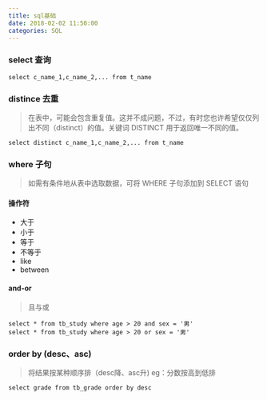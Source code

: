 ```yaml
---
title: sql基础
date: 2018-02-02 11:50:00
categories: SQL
---
```


### select 查询

```
select c_name_1,c_name_2,... from t_name
```

### distince 去重

>在表中，可能会包含重复值。这并不成问题，不过，有时您也许希望仅仅列出不同（distinct）的值。关键词 DISTINCT 用于返回唯一不同的值。

```
select distinct c_name_1,c_name_2,... from t_name
```
### where 子句

>如需有条件地从表中选取数据，可将 WHERE 子句添加到 SELECT 语句

#### 操作符

- 大于
- 小于
- 等于
- 不等于
- like
- between

#### and-or

> 且与或

```
select * from tb_study where age > 20 and sex = '男'
select * from tb_study where age > 20 or sex = '男'
```

### order by (desc、asc)

> 将结果按某种顺序排（desc降、asc升) eg：分数按高到低排

```
select grade from tb_grade order by desc
```


